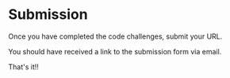 # Submission

Once you have completed the code challenges, submit your URL.

You should have received a link to the submission form via email.

That's it!!
